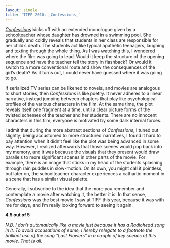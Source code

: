 ```yaml
---
layout: single
title: 'TIFF 2010: _Confessions_'
---
```


[_Confessions_](https://www.imdb.com/title/tt1590089/) kicks off with an extended monologue given by a schoolteacher whose daughter has drowned in a swimming pool. She gradually and coldly reveals that students in her class are responsible for her child’s death. The students act like typical apathetic teenagers, laughing and texting through the whole thing. As I was watching this, I wondered where the film was going to lead. Would it keep the structure of the opening sequence and have the teacher tell the story in flashback? Or would it switch to a more conventional route and show the consequences of the girl’s death? As it turns out, I could never have guessed where it was going to go.  
  
If serialized TV series can be likened to novels, and movies are analogous to short stories, then _Confessions_ is like poetry. It never adheres to a linear narrative, instead jumping between chapters that play like psychological profiles of the various characters in the film. At the same time, the plot reveals itself one fragment at a time, until a clear picture forms of the twisted schemes of the teacher and her students. There are no innocent characters in this film; everyone is motivated by some dark internal forces.  
  
I admit that during the more abstract sections of _Confessions_, I tuned out slightly; being accustomed to more structured narratives, I found it hard to pay attention when it didn’t feel like the plot was being advanced in some way. However, I realized afterwards that those scenes would pop back into my memory, and it was because the visuals that they present would draw parallels to more significant scenes in other parts of the movie. For example, there is an image that sticks in my head of the students splashing through rain puddles in slow-motion. On its own, you might call it pointless, but later on, the schoolteacher character experiences a cathartic moment in a scene that has a similar visual palette.  
  
Generally, I subscribe to the idea that the more you remember and contemplate a movie after watching it, the better it is. In that sense, _Confessions_ was the best movie I saw at TIFF this year, because it was with me for days, and I’m really looking forward to seeing it again.  
  
**4.5 out of 5**  
  
_N.B. I don’t automatically like a movie just because it has a Radiohead song in it. To avoid accusations of same, I hereby relegate to a footnote the brilliant use of the song “Last Flowers” in a couple of key scenes of this movie. That is all._
